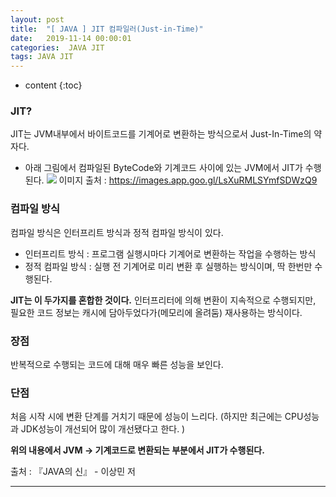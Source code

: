 ```yaml
---
layout: post
title:  "[ JAVA ] JIT 컴파일러(Just-in-Time)"
date:   2019-11-14 00:00:01
categories:  JAVA JIT
tags: JAVA JIT
---
```


* content
{:toc}


### JIT?
JIT는 JVM내부에서 바이트코드를 기계어로 변환하는 방식으로서 Just-In-Time의 약자다. 

- 아래 그림에서 컴파일된 ByteCode와 기계코드 사이에 있는 JVM에서 JIT가 수행된다. 
![](https://images.velog.io/images/dev_isaac/post/1f48819d-5473-49b6-a54c-fb0e8ee9b585/%EC%9E%90%EB%B0%94%20%EC%8B%A4%ED%96%89%EC%A0%88%EC%B0%A8.png)
이미지 출처 : https://images.app.goo.gl/LsXuRMLSYmfSDWzQ9

### 컴파일 방식
컴파일 방식은 인터프리트 방식과 정적 컴파일 방식이 있다. 
- 인터프리트 방식 : 프로그램 실행시마다 기계어로 변환하는 작업을 수행하는 방식
- 정적 컴파일 방식 : 실행 전 기계어로 미리 변환 후 실행하는 방식이며, 딱 한번만 수행된다. 

**JIT는 이 두가지를 혼합한 것이다.** 인터프리터에 의해 변환이 지속적으로 수행되지만, 필요한 코드 정보는 캐시에 담아두었다가(메모리에 올려둠) 재사용하는 방식이다. 


### 장점
반복적으로 수행되는 코드에 대해 매우 빠른 성능을 보인다.
### 단점
처음 시작 시에 변환 단계를 거치기 때문에 성능이 느리다. (하지만 최근에는 CPU성능과 JDK성능이 개선되어 많이 개선됐다고 한다. )


**위의 내용에서 JVM -> 기계코드로 변환되는 부분에서 JIT가 수행된다.**


출처 : 『JAVA의 신』 - 이상민 저


___